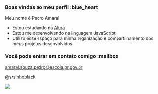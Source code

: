 ### Boas vindas ao meu perfil :blue_heart

Meu nome é Pedro Amaral

- Estou estudando na [Alura](https://www.alura.com.br)
- Estou me desenvolvendo na linguagem JavaScript
- Utilizo esse espaço para minha organização e compartilhamento dos meus projetos desenvolvidos

### Você pode entrar em contato comigo :mailbox

amaral.souza.pedro@escola.pr.gov.br

@srsinhoblack

![](https://media1.tenor.com/m/xPtsfNTMMkMAAAAC/happy-thresh-dancing.gif)
